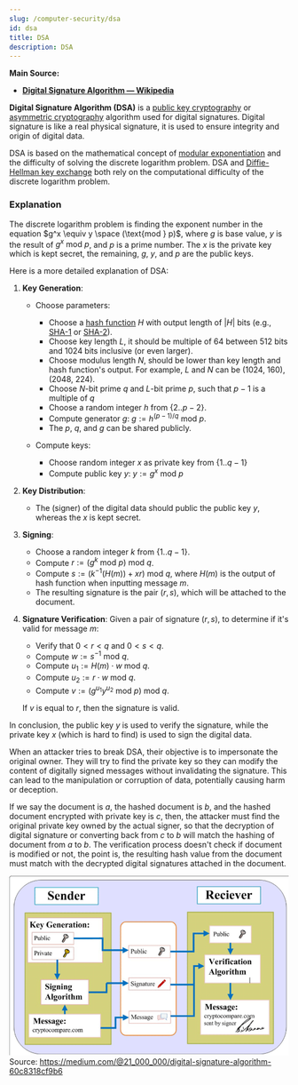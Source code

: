 ```yaml
---
slug: /computer-security/dsa
id: dsa
title: DSA
description: DSA
---
```


**Main Source:**

- **[Digital Signature Algorithm — Wikipedia](https://en.wikipedia.org/wiki/Digital_Signature_Algorithm)**

**Digital Signature Algorithm (DSA)** is a [public key cryptography](/computer-security/encryption#public--private-key) or [asymmetric cryptography](/computer-security/encryption#symmetric--asymmetric-encryption) algorithm used for digital signatures. Digital signature is like a real physical signature, it is used to ensure integrity and origin of digital data.

DSA is based on the mathematical concept of [modular exponentiation](/computer-security/math-concepts#modular-exponentiation) and the difficulty of solving the discrete logarithm problem. DSA and [Diffie-Hellman key exchange](/computer-security/diffie-hellman) both rely on the computational difficulty of the discrete logarithm problem.

### Explanation

The discrete logarithm problem is finding the exponent number in the equation $g^x \equiv y \space (\text{mod } p)$, where $g$ is base value, $y$ is the result of $g^x \text{ mod } p$, and $p$ is a prime number. The $x$ is the private key which is kept secret, the remaining, $g$, $y$, and $p$ are the public keys.

Here is a more detailed explanation of DSA:

1. **Key Generation**:

   - Choose parameters:

     - Choose a [hash function](/computer-security/hash-function) $H$ with output length of $|H|$ bits (e.g., [SHA-1](/computer-security/sha#sha-1) or [SHA-2](/computer-security/sha#sha-2)).
     - Choose key length $L$, it should be multiple of 64 between 512 bits and 1024 bits inclusive (or even larger).
     - Choose modulus length $N$, should be lower than key length and hash function's output. For example, $L$ and $N$ can be (1024, 160), (2048, 224).
     - Choose $N$-bit prime $q$ and $L$-bit prime $p$, such that $p - 1$ is a multiple of $q$
     - Choose a random integer $h$ from $\{2..p - 2\}$.
     - Compute generator $g$: $g:= h^{(p - 1) / q} \text{ mod } p$.
     - The $p$, $q$, and $g$ can be shared publicly.

   - Compute keys:
     - Choose random integer $x$ as private key from $\{1..q - 1\}$
     - Compute public key $y$: $y:= g^x \text{ mod } p$

2. **Key Distribution**:

   - The (signer) of the digital data should public the public key $y$, whereas the $x$ is kept secret.

3. **Signing**:

   - Choose a random integer $k$ from $\{1..q - 1\}$.
   - Compute $r:= (g^k \text{ mod } p) \text{ mod } q$.
   - Compute $s:= (k^{-1} (H(m)) + xr) \text { mod } q$, where $H(m)$ is the output of hash function when inputting message $m$.
   - The resulting signature is the pair $(r, s)$, which will be attached to the document.

4. **Signature Verification**: Given a pair of signature $(r, s)$, to determine if it's valid for message $m$:

   - Verify that $0 < r < q$ and $0 < s < q$.
   - Compute $w:= s^{−1} \text{ mod } q$.
   - Compute $u_1:= H (m) \cdot w \text{ mod } q$.
   - Compute $u_2:= r \cdot w \text{ mod } q$.
   - Compute $v:= ( g^{u_1}y^{u_2} \text{ mod } p ) \text{ mod } q$.

   If $v$ is equal to $r$, then the signature is valid.

In conclusion, the public key $y$ is used to verify the signature, while the private key $x$ (which is hard to find) is used to sign the digital data.

When an attacker tries to break DSA, their objective is to impersonate the original owner. They will try to find the private key so they can modify the content of digitally signed messages without invalidating the signature. This can lead to the manipulation or corruption of data, potentially causing harm or deception.

If we say the document is $a$, the hashed document is $b$, and the hashed document encrypted with private key is $c$, then, the attacker must find the original private key owned by the actual signer, so that the decryption of digital signature or converting back from $c$ to $b$ will match the hashing of document from $a$ to $b$. The verification process doesn't check if document is modified or not, the point is, the resulting hash value from the document must match with the decrypted digital signatures attached in the document.

![DSA algorithm](./dsa.png)  
Source: https://medium.com/@21_000_000/digital-signature-algorithm-60c8318cf9b6
